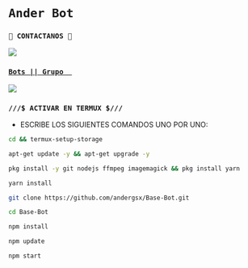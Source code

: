 # `Ander Bot`

### `👤 CONTACTANOS 👤`
<a href="http://wa.me/51912332440" target="blank"><img src="https://img.shields.io/badge/CREADOR_Ander-25D366?style=for-the-badge&logo=whatsapp&logoColor=white" />

### `Bots || Grupo  `

<a href="" target="blank"><img src="https://img.shields.io/badge/GRUPO_DE_SOPORTE-25D366?style=for-the-badge&logo=whatsapp&logoColor=white" />
</a>

### `///$ ACTIVAR EN TERMUX $///` 
- ESCRIBE LOS SIGUIENTES COMANDOS UNO POR UNO:
```bash
cd && termux-setup-storage
```

```bash
apt-get update -y && apt-get upgrade -y
```

```bash
pkg install -y git nodejs ffmpeg imagemagick && pkg install yarn
```
```bash
yarn install
```

```bash
git clone https://github.com/andergsx/Base-Bot.git
```
```bash
cd Base-Bot
```


```bash
npm install
```

```bash
npm update
```

```bash
npm start
```

